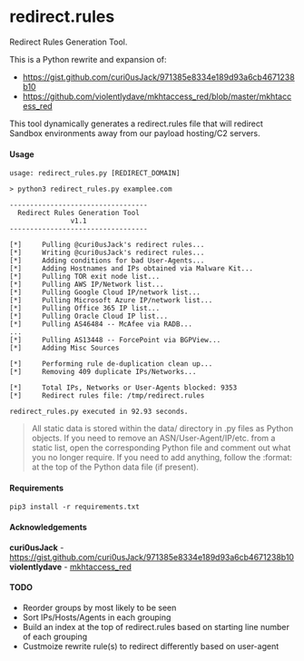 # redirect.rules
Redirect Rules Generation Tool.

This is a Python rewrite and expansion of:
* https://gist.github.com/curi0usJack/971385e8334e189d93a6cb4671238b10
* https://github.com/violentlydave/mkhtaccess_red/blob/master/mkhtaccess_red

This tool dynamically generates a redirect.rules file that will redirect Sandbox environments away from our payload hosting/C2 servers.

#### Usage
```
usage: redirect_rules.py [REDIRECT_DOMAIN]
```

```
> python3 redirect_rules.py examplee.com                     

----------------------------------
  Redirect Rules Generation Tool
               v1.1
----------------------------------

[*]     Pulling @curi0usJack's redirect rules...
[*]     Writing @curi0usJack's redirect rules...
[*]     Adding conditions for bad User-Agents...
[*]     Adding Hostnames and IPs obtained via Malware Kit...
[*]     Pulling TOR exit node list...
[*]     Pulling AWS IP/Network list...
[*]     Pulling Google Cloud IP/network list...
[*]     Pulling Microsoft Azure IP/network list...
[*]     Pulling Office 365 IP list...
[*]     Pulling Oracle Cloud IP list...
[*]     Pulling AS46484 -- McAfee via RADB...
...
[*]     Pulling AS13448 -- ForcePoint via BGPView...
[*]     Adding Misc Sources

[*]     Performing rule de-duplication clean up...
[*]     Removing 409 duplicate IPs/Networks...

[*]     Total IPs, Networks or User-Agents blocked: 9353
[*]     Redirect rules file: /tmp/redirect.rules

redirect_rules.py executed in 92.93 seconds.
```

> All static data is stored within the data/ directory in .py files as Python objects. If you need to remove an ASN/User-Agent/IP/etc. from a static list, open the corresponding Python file and comment out what you no longer require. If you need to add anything, follow the :format: at the top of the Python data file (if present).

#### Requirements
```
pip3 install -r requirements.txt
```

#### Acknowledgements
**curi0usJack** - https://gist.github.com/curi0usJack/971385e8334e189d93a6cb4671238b10<br>
**violentlydave** - [mkhtaccess_red](https://github.com/violentlydave/mkhtaccess_red/)

#### TODO
* Reorder groups by most likely to be seen
* Sort IPs/Hosts/Agents in each grouping
* Build an index at the top of redirect.rules based on starting line number of each grouping
* Custmoize rewrite rule(s) to redirect differently based on user-agent